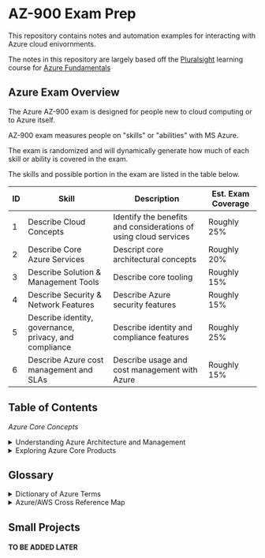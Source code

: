 # AZ-900 Exam Prep

This repository contains notes and automation examples for interacting with Azure cloud enivornments.

The notes in this repository are largely based off the [Pluralsight](pluralsight.com) learning course for [Azure Fundamentals](https://www.pluralsight.com/paths/microsoft-azure-fundamentals-az-900)

## Azure Exam Overview

The Azure AZ-900 exam is designed for people new to cloud computing or to Azure itself.

AZ-900 exam measures people on "skills" or "abilities" with MS Azure.

The exam is randomized and will dynamically generate how much of each skill or ability is covered in the exam.

The skills and possible portion in the exam are listed in the table below.

| ID  | Skill | Description | Est. Exam Coverage |
| ------------- | ------------- | ------------- | ------------- |
|1| Describe Cloud Concepts                                | Identify the benefits and considerations of using cloud services | Roughly 25% |
|2| Describe Core Azure Services                           | Descript core architectural concepts                             | Roughly 20% |
|3| Describe Solution & Management Tools                   | Describe core tooling                                            | Roughly 15% |
|4| Describe Security & Network Features                   | Describe Azure security features                                 | Roughly 15% |
|5| Describe identity, governance, privacy, and compliance | Describe identity and compliance features                        | Roughly 25% |
|6| Describe Azure cost management and SLAs                | Describe usage and cost management with Azure		            | Roughly 15% |

## Table of Contents

_Azure Core Concepts_

<details><summary>Understanding Azure Architecture and Management</summary>
<p>
This is a sections dedicated to Azure Architecture and Management!!!!!!
</details>

<details><summary>Exploring Azure Core Products</summary>
<p>
PLACE HOLDER MATERIAL
</p>
</details>

## Glossary

<details><summary>Dictionary of Azure Terms</summary>
<p>

| Term | Definition |
|-|-|
| Azure Blob | Object store for text and binary data. |
| Azure Disks | Azure block device storage. |
| Azure Files | Azure NFS service. |
| Azure Geography | An Azure geography is an area of the world that contains at least one or more Azure region(s). |
| Azure Queues | Azure message queuing service. |
| Azure Storage | Blanket term that refers to Azure ['Blobs','Disks','Filess','Queues','Tables']. |
| Azure Tables | Azure NoSQL/Schemaless data solution. |
| ITPAC | I.T Pre-assembled Components. |

</p>
</details>

<details><summary>Azure/AWS Cross Reference Map</summary>
<p>

This map servers as a cross reference resource to help people familar with AWS understand services and terminology with Azure

| Azure_Term | AWS_Term | Description |
|-|-|-|
| Azure Blob | Amazon S3 | Azure Blob is the Azure object storage service that is equivalent to S3 |
| Azure Disks | Amazon EBS | Azure Disks is the disk/block-storage solution for Azure. |
| Azure Files | Amazon EFS | Azure Files is the NFS system for Azure. |
| Azure Queues | Amazon SQS | Azure Queues is the queuing system for Azure. |
| Azure Tables | Amazon DynamoDB | Azure Tables is the schemaless/NoSQL solution for Azure. |

</p>
</details>

## Small Projects

#### TO BE ADDED LATER
